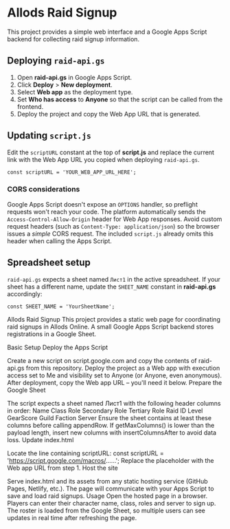 # Allods Raid Signup

This project provides a simple web interface and a Google Apps Script backend for collecting raid signup information.

## Deploying `raid-api.gs`

1. Open **raid-api.gs** in Google Apps Script.
2. Click **Deploy** > **New deployment**.
3. Select **Web app** as the deployment type.
4. Set **Who has access** to **Anyone** so that the script can be called from the frontend.
5. Deploy the project and copy the Web App URL that is generated.

## Updating `script.js`

Edit the `scriptURL` constant at the top of **script.js** and replace the current link with the Web App URL you copied when deploying `raid-api.gs`.

```
const scriptURL = 'YOUR_WEB_APP_URL_HERE';
```

### CORS considerations

Google Apps Script doesn't expose an `OPTIONS` handler, so preflight
requests won't reach your code. The platform automatically sends the
`Access-Control-Allow-Origin` header for Web App responses. Avoid custom
request headers (such as `Content-Type: application/json`) so the
browser issues a *simple* CORS request. The included `script.js`
already omits this header when calling the Apps Script.

## Spreadsheet setup

`raid-api.gs` expects a sheet named `Лист1` in the active spreadsheet. If your sheet has a different name, update the `SHEET_NAME` constant in **raid-api.gs** accordingly:

```
const SHEET_NAME = 'YourSheetName';
```
Allods Raid Signup
This project provides a static web page for coordinating raid signups in Allods Online. A small Google Apps Script backend stores registrations in a Google Sheet.

Basic Setup
Deploy the Apps Script

Create a new script on script.google.com and copy the contents of raid-api.gs from this repository.
Deploy the project as a Web app with execution access set to Me and visibility set to Anyone (or Anyone, even anonymous).
After deployment, copy the Web app URL – you'll need it below.
Prepare the Google Sheet

The script expects a sheet named Лист1 with the following header columns in order:
Name
Class
Role
Secondary Role
Tertiary Role
Raid ID
Level
GearScore
Guild
Faction
Server
Ensure the sheet contains at least these columns before calling appendRow. If getMaxColumns() is lower than the payload length, insert new columns with insertColumnsAfter to avoid data loss.
Update index.html

Locate the line containing scriptURL:
const scriptURL = 'https://script.google.com/macros/......';
Replace the placeholder with the Web app URL from step 1.
Host the site

Serve index.html and its assets from any static hosting service (GitHub Pages, Netlify, etc.). The page will communicate with your Apps Script to save and load raid signups.
Usage
Open the hosted page in a browser. Players can enter their character name, class, roles and server to sign up. The roster is loaded from the Google Sheet, so multiple users can see updates in real time after refreshing the page.
